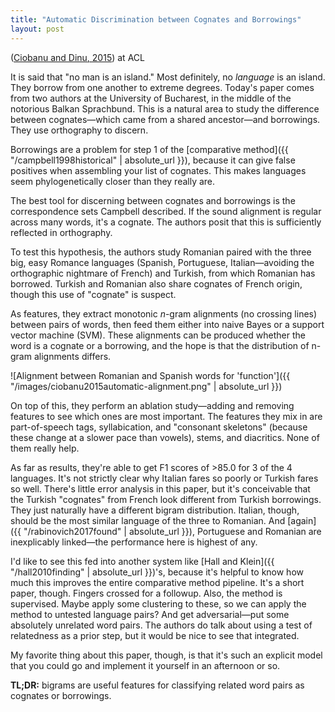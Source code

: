 ```yaml
---
title: "Automatic Discrimination between Cognates and Borrowings"
layout: post
---
```


([Ciobanu and Dinu, 2015](https://www.aclweb.org/anthology/P15-2071)) at ACL

It is said that "no man is an island." Most definitely, no *language* is an island. They borrow from one another to extreme degrees. Today's paper comes from two authors at the University of Bucharest, in the middle of the notorious Balkan Sprachbund. This is a natural area to study the difference between cognates—which came from a shared ancestor—and borrowings. They use orthography to discern.

<!--more-->

Borrowings are a problem for step 1 of the [comparative method]({{ "/campbell1998historical" | absolute_url }}), because it can give false positives when assembling your list of cognates. This makes languages seem phylogenetically closer than they really are.

The best tool for discerning between cognates and borrowings is the correspondence sets Campbell described. If the sound alignment is regular across many words, it's a cognate. The authors posit that this is sufficiently reflected in orthography.

To test this hypothesis, the authors study Romanian paired with the three big, easy Romance languages (Spanish, Portuguese, Italian—avoiding the orthographic nightmare of French) and Turkish, from which Romanian has borrowed. Turkish and Romanian also share cognates of French origin, though this use of "cognate" is suspect.


As features, they extract monotonic *n*-gram alignments (no crossing lines) between pairs of words, then feed them either into naive Bayes or a support vector machine (SVM). These alignments can be produced whether the word is a cognate or a borrowing, and the hope is that the distribution of n-gram alignments differs.

![Alignment between Romanian and Spanish words for 'function']({{ "/images/ciobanu2015automatic-alignment.png" | absolute_url }})

On top of this, they perform an ablation study—adding and removing features to see which ones are most important. The features they mix in are part-of-speech tags, syllabication, and "consonant skeletons" (because these change at a slower pace than vowels), stems, and diacritics. None of them really help.

As far as results, they're able to get F1 scores of >85.0 for 3 of the 4 languages. It's not strictly clear why Italian fares so poorly or Turkish fares so well. There's little error analysis in this paper, but it's conceivable that the Turkish "cognates" from French look different from Turkish borrowings. They just naturally have a different bigram distribution. Italian, though, should be the most similar language of the three to Romanian. And [again]({{ "/rabinovich2017found" | absolute_url }}), Portuguese and Romanian are inexplicably linked—the performance here is highest of any.

I'd like to see this fed into another system like [Hall and Klein]({{ "/hall2010finding" | absolute_url }})'s, because it's helpful to know how much this improves the entire comparative method pipeline. It's a short paper, though. Fingers crossed for a followup. Also, the method is supervised. Maybe apply some clustering to these, so we can apply the method to untested language pairs? And get adversarial—put some absolutely unrelated word pairs. The authors do talk about using a test of relatedness as a prior step, but it would be nice to see that integrated.

My favorite thing about this paper, though, is that it's such an explicit model that you could go and implement it yourself in an afternoon or so.

**TL;DR:** bigrams are useful features for classifying related word pairs as cognates or borrowings.
